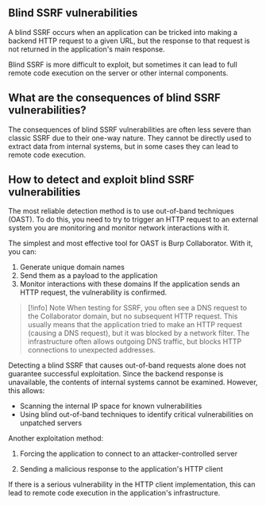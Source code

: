 ## Blind SSRF vulnerabilities

A blind SSRF occurs when an application can be tricked into making a backend HTTP request to a given URL, but the response to that request is not returned in the application's main response.

Blind SSRF is more difficult to exploit, but sometimes it can lead to full remote code execution on the server or other internal components.

## What are the consequences of blind SSRF vulnerabilities?

The consequences of blind SSRF vulnerabilities are often less severe than classic SSRF due to their one-way nature. They cannot be directly used to extract data from internal systems, but in some cases they can lead to remote code execution.

## How to detect and exploit blind SSRF vulnerabilities

The most reliable detection method is to use out-of-band techniques (OAST). To do this, you need to try to trigger an HTTP request to an external system you are monitoring and monitor network interactions with it.

The simplest and most effective tool for OAST is Burp Collaborator. With it, you can:
1. Generate unique domain names
2. Send them as a payload to the application
3. Monitor interactions with these domains
If the application sends an HTTP request, the vulnerability is confirmed.

> [!info] Note
> When testing for SSRF, you often see a DNS request to the Collaborator domain, but no subsequent HTTP request. This usually means that the application tried to make an HTTP request (causing a DNS request), but it was blocked by a network filter. The infrastructure often allows outgoing DNS traffic, but blocks HTTP connections to unexpected addresses.

Detecting a blind SSRF that causes out-of-band requests alone does not guarantee successful exploitation. Since the backend response is unavailable, the contents of internal systems cannot be examined. However, this allows:

- Scanning the internal IP space for known vulnerabilities
- Using blind out-of-band techniques to identify critical vulnerabilities on unpatched servers

Another exploitation method:

1. Forcing the application to connect to an attacker-controlled server

2. Sending a malicious response to the application's HTTP client

If there is a serious vulnerability in the HTTP client implementation, this can lead to remote code execution in the application's infrastructure.